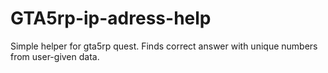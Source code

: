 # GTA5rp-ip-adress-help
Simple helper for gta5rp quest. Finds correct answer with unique numbers from user-given data.
